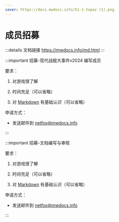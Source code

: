 ```yaml
---
cover: https://docs.mwdocs.info/51-1-topaz (1).png
---
```


# 成员招募
:::details 文档链接
https://mwdocs.info/md.html
:::

:::important 招募-现代战舰大事件v2024 编写成员

要求：

1. 对游戏很了解

2. 时间充足（可以省略）

3. 对 [Markdown](demo/info.html) 有基础认识（可以省略）

申请方式：

- 发送邮件到 netfox@mwdocs.info

:::


:::important 招募-文档编写与审核

要求：

1. 对游戏很了解

2. 时间充足（可以省略）

3. 对 [Markdown](demo/info.html) 有基础认识（可以省略）

申请方式：

- 发送邮件到 netfox@mwdocs.info

:::